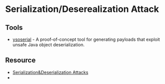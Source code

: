# Serialization/Deserealization Attack

## Tools
- [ysoserial](https://github.com/frohoff/ysoserial) - A proof-of-concept tool for generating payloads that exploit unsafe Java object deserialization.

## Resource
- [Serialization&Deserialization Attacks](https://infosecwriteups.com/serialization-deserialization-attacks-on-php-d5fb02e29248)
- [](https://portswigger.net/web-security/deserialization)
